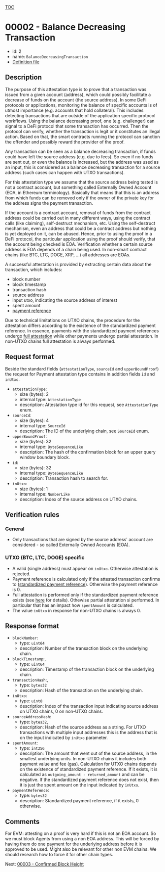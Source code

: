 
[TOC](../README.md)
# 00002 - Balance Decreasing Transaction

- id: 2
- name: `BalanceDecreasingTransaction`  
- [Definition file](../../lib/verification/attestation-types/t-00002-balance-decreasing-transaction.ts)

## Description

The purpose of this attestation type is to prove that a transaction was issued from a given account (address), which could possibly facilitate a decrease of funds on the account (the source address). In some DeFi protocols or applications, monitoring the balance of specific accounts is of utmost importance (e.g. accounts that hold collateral). This includes detecting transactions that are outside of the application specific protocol workflows. Using the balance decreasing proof, one (e.g. challenger) can signal to a DeFi protocol that some transaction has occurred. Then the protocol can verify, whether the transaction is legit or it constitutes an illegal action. Based on that, the smart contracts running the protocol can sanction the offender and possibly reward the provider of the proof.

Any transaction can be seen as a balance decreasing transaction, if funds could have left the source address (e.g. due to fees). So even if no funds are sent out, or even the balance is increased, but the address was used as an input, this is considered as a balance decreasing transaction for a source address (such cases can happen with UTXO transactions). 

For this attestation type we assume that the source address being tested is not a contract account, but something called Externally Owned Account (EOA, in Ethereum terminology). Basically that means that this is an address from which funds can be removed only if the owner of the private key for the address signs the payment transaction. 

If the account is a contract account, removal of funds from the contract address could be carried out in many different ways, using the contract calls (like claiming), self-destruct mechanism, etc. Using the self-destruct mechanism, even an address that could be a contract address but nothing is yet deployed on it, can be abused. 
Hence, prior to using the proof in a DeFi protocol, the particular application using the proof should verify, that the account being checked is EOA. Verification whether a certain source address is EOA depends of a chain being used. In non-smart contract chains (like BTC, LTC, DOGE, XRP, ...) all addresses are EOAs. 

A successful attestation is provided by extracting certain data about the transaction, which includes:
- block number
- block timestamp
- transaction hash
- source address
- input utxo, indicating the source address of interest
- spent amount
- [payment reference](../definitions/payment-reference.md)

Due to technical limitations on UTXO chains, the procedure for the attestation differs according to the existence of the standardized payment reference. In essence, payments with the standardized payment references undergo [full attestation](../definitions/account-based-vs-utxo-chains.md) while other payments undergo partial attestation. In non-UTXO chains full attestation is always performed.

## Request format

Beside the standard fields (`attestationType`, `sourceId` and `upperBoundProof`) the request for Payment attestation type contains in addition fields `id` and `inUtxo`.

- `attestationType`:
  - size (bytes): 2
  - internal type: `AttestationType`  
  - description: Attestation type id for this request, see `AttestationType` enum.
- `sourceId`:
  - size (bytes): 4
  - internal type: `SourceId`
  - description: The ID of the underlying chain, see `SourceId` enum.
- `upperBoundProof`:
  - size (bytes): 32
  - internal type: `ByteSequenceLike`
  - description: The hash of the confirmation block for an upper query window boundary block.
- `id`:
  - size (bytes): 32
  - internal type: `ByteSequenceLike`
  - description: Transaction hash to search for.
- `inUtxo`:
  - size (bytes): 1
  - internal type: `NumberLike`
  - description: Index of the source address on UTXO chains.

## Verification rules

### General

- Only transactions that are signed by the source address' account are considered - so called Externally Owned Accounts (EOA). 

### UTXO (BTC, LTC, DOGE) specific

- A valid (single address) must appear on `inUtxo`. Otherwise attestation is rejected.
- Payment reference is calculated only if the attested transaction confirms to ([standardized payment reference](../definitions/payment-reference.md)). Otherwise the payment reference is 0.
- Full attestation is performed only if the standardized payment reference exists (see [here](../definitions/account-based-vs-utxo-chains.md) for details). Othewise partial attestation si performed. In particular that has an impact how `spentAmount` is calculated.
- The value `inUtxo` in response for non-UTXO chains is always 0.

## Response format
- `blockNumber`:
  - type: `uint64`
  - description: Number of the transaction block on the underlying chain.
- `blockTimestamp`:,
  - type: `uint64`
  - description: Timestamp of the transaction block on the underlying chain.
- `transactionHash`:,
  - type: `bytes32`
  - description: Hash of the transaction on the underlying chain.
- `inUtxo`:
  - type: `uint8`
  - description: Index of the transaction input indicating source address on UTXO chains, 0 on non-UTXO chains.
- `sourceAddressHash`:
  - type: `bytes32`,
  - description: Hash of the source address as a string. For UTXO transactions with multiple input addresses this is the address that is on the input indicated by `inUtxo` parameter. 
- `spentAmount`:
  - type: `int256`
  - description: The amount that went out of the source address, in the smallest underlying units. In non-UTXO chains it includes both payment value and fee (gas). Calculation for UTXO chains depends on the existence of standardized payment reference. If it exists, it is calculated as `outgoing_amount - returned_amount` and can be negative. If the standardized payment reference does not exist, then it is just the spent amount on the input indicated by `inUtxo`.
- `paymentReference`: 
  - type: `bytes32`
  - description: Standardized payment reference, if it exists, 0 otherwise.


## Comments

For EVM: attesting on a proof is very hard if this is not an EOA account. So we must block Agents from using a non EOA address. This will be forced by having them do one payment for the underlying address before it is approved to be used. Might also be relevant for other non EVM chains. We should research how to force it for other chain types.

Next: [00003 - Confirmed Block Height](./00003-confirmed-block-height-exists.md)
